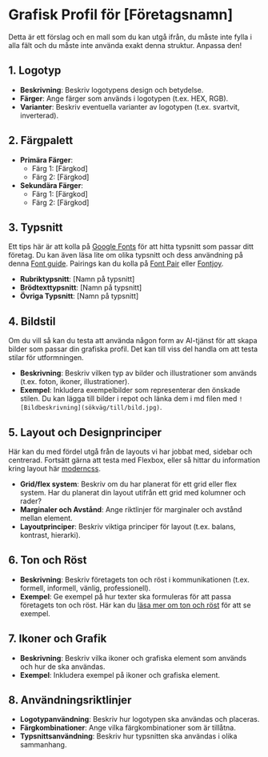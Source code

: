 # Grafisk Profil för [Företagsnamn]

Detta är ett förslag och en mall som du kan utgå ifrån, du måste inte fylla i alla fält och du måste inte använda exakt denna struktur. Anpassa den!

## 1. Logotyp
- **Beskrivning**: Beskriv logotypens design och betydelse.
- **Färger**: Ange färger som används i logotypen (t.ex. HEX, RGB).
- **Varianter**: Beskriv eventuella varianter av logotypen (t.ex. svartvit, inverterad).

## 2. Färgpalett
- **Primära Färger**:
  - Färg 1: [Färgkod]
  - Färg 2: [Färgkod]
- **Sekundära Färger**:
  - Färg 1: [Färgkod]
  - Färg 2: [Färgkod]

## 3. Typsnitt
Ett tips här är att kolla på [Google Fonts](https://fonts.google.com/) för att hitta typsnitt som passar ditt företag. Du kan även läsa lite om olika typsnitt och dess användning på denna [Font guide](https://www.kolenda.io/guides/fonts). Pairings kan du kolla på [Font Pair](https://fontpair.co/) eller [Fontjoy](https://fontjoy.com/).
- **Rubriktypsnitt**: [Namn på typsnitt]
- **Brödtexttypsnitt**: [Namn på typsnitt]
- **Övriga Typsnitt**: [Namn på typsnitt]

## 4. Bildstil
Om du vill så kan du testa att använda någon form av AI-tjänst för att skapa bilder som passar din grafiska profil. Det kan till viss del handla om att testa stilar för utformningen.
- **Beskrivning**: Beskriv vilken typ av bilder och illustrationer som används (t.ex. foton, ikoner, illustrationer).
- **Exempel**: Inkludera exempelbilder som representerar den önskade stilen. Du kan lägga till bilder i repot och länka dem i md filen med `![Bildbeskrivning](sökväg/till/bild.jpg)`.

## 5. Layout och Designprinciper
Här kan du med fördel utgå från de layouts vi har jobbat med, sidebar och centrerad. Fortsätt gärna att testa med Flexbox, eller så hittar du information kring layout här [moderncss](https://moderncss.dev/solutions-to-replace-the-12-column-grid/).
- **Grid/flex system**: Beskriv om du har planerat för ett grid eller flex system. Har du planerat din layout utifrån ett grid med kolumner och rader?
- **Marginaler och Avstånd**: Ange riktlinjer för marginaler och avstånd mellan element.
- **Layoutprinciper**: Beskriv viktiga principer för layout (t.ex. balans, kontrast, hierarki).

## 6. Ton och Röst
- **Beskrivning**: Beskriv företagets ton och röst i kommunikationen (t.ex. formell, informell, vänlig, professionell).
- **Exempel**: Ge exempel på hur texter ska formuleras för att passa företagets ton och röst. Här kan du [läsa mer om ton och röst](ton.md) för att se exempel.

## 7. Ikoner och Grafik
- **Beskrivning**: Beskriv vilka ikoner och grafiska element som används och hur de ska användas.
- **Exempel**: Inkludera exempel på ikoner och grafiska element.

## 8. Användningsriktlinjer
- **Logotypanvändning**: Beskriv hur logotypen ska användas och placeras.
- **Färgkombinationer**: Ange vilka färgkombinationer som är tillåtna.
- **Typsnittsanvändning**: Beskriv hur typsnitten ska användas i olika sammanhang.
